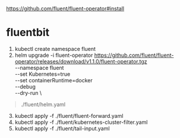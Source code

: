 https://github.com/fluent/fluent-operator#install
# fluentbit
1. kubectl create namespace fluent
2. helm upgrade -i fluent-operator https://github.com/fluent/fluent-operator/releases/download/v1.1.0/fluent-operator.tgz \
  --namespace fluent \
  --set Kubernetes=true \
  --set containerRuntime=docker \
  --debug \
  --dry-run \
  > ./fluent/helm.yaml
3. kubectl apply -f ./fluent/fluent-forward.yaml
4. kubectl apply -f ./fluent/kubernetes-cluster-filter.yaml
5. kubectl apply -f ./fluent/tail-input.yaml